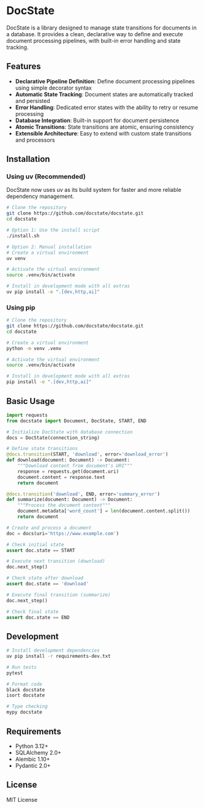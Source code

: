 # DocState

DocState is a library designed to manage state transitions for documents in a database. It provides a clean, declarative way to define and execute document processing pipelines, with built-in error handling and state tracking.

## Features

- **Declarative Pipeline Definition**: Define document processing pipelines using simple decorator syntax
- **Automatic State Tracking**: Document states are automatically tracked and persisted
- **Error Handling**: Dedicated error states with the ability to retry or resume processing
- **Database Integration**: Built-in support for document persistence
- **Atomic Transitions**: State transitions are atomic, ensuring consistency
- **Extensible Architecture**: Easy to extend with custom state transitions and processors

## Installation

### Using uv (Recommended)

DocState now uses uv as its build system for faster and more reliable dependency management.

```bash
# Clone the repository
git clone https://github.com/docstate/docstate.git
cd docstate

# Option 1: Use the install script
./install.sh

# Option 2: Manual installation
# Create a virtual environment
uv venv

# Activate the virtual environment
source .venv/bin/activate

# Install in development mode with all extras
uv pip install -e ".[dev,http,ai]"
```

### Using pip

```bash
# Clone the repository
git clone https://github.com/docstate/docstate.git
cd docstate

# Create a virtual environment
python -m venv .venv

# Activate the virtual environment
source .venv/bin/activate

# Install in development mode with all extras
pip install -e ".[dev,http,ai]"
```

## Basic Usage

```python
import requests
from docstate import Document, DocState, START, END

# Initialize DocState with database connection
docs = DocState(connection_string)

# Define state transitions
@docs.transition(START, 'download', error='download_error')
def download(document: Document) -> Document:
    """Download content from document's URI"""
    response = requests.get(document.uri)
    document.content = response.text
    return document

@docs.transition('download', END, error='summary_error')
def summarize(document: Document) -> Document:
    """Process the document content"""
    document.metadata['word_count'] = len(document.content.split())
    return document

# Create and process a document
doc = docs(uri='https://www.example.com')

# Check initial state
assert doc.state == START

# Execute next transition (download)
doc.next_step()

# Check state after download
assert doc.state == 'download'

# Execute final transition (summarize)
doc.next_step()

# Check final state
assert doc.state == END
```

## Development

```bash
# Install development dependencies
uv pip install -r requirements-dev.txt

# Run tests
pytest

# Format code
black docstate
isort docstate

# Type checking
mypy docstate
```

## Requirements

- Python 3.12+
- SQLAlchemy 2.0+
- Alembic 1.10+
- Pydantic 2.0+

## License

MIT License
